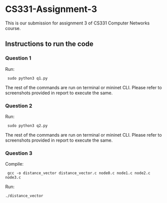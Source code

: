 # CS331-Assignment-3

This is our submission for assignment 3 of CS331 Computer Networks course.

## Instructions to run the code

### Question 1

Run: 
```
 sudo python3 q1.py
```

The rest of the commands are run on terminal or mininet CLI. Please refer to screenshots provided in report to execute the same. 

### Question 2

Run: 
```
 sudo python3 q2.py
```

The rest of the commands are run on terminal or mininet CLI. Please refer to screenshots provided in report to execute the same. 



### Question 3

Compile:

```
 gcc -o distance_vector distance_vector.c node0.c node1.c node2.c node3.c 
```

Run:

```
./distance_vector
```


